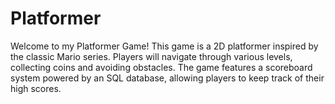 # Platformer
Welcome to my Platformer Game! This game is a 2D platformer inspired by the classic Mario series. Players will navigate through various levels, collecting coins and avoiding obstacles. The game features a scoreboard system powered by an SQL database, allowing players to keep track of their high scores. 
